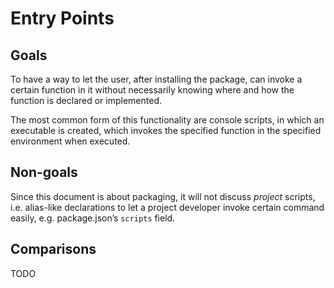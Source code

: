 # Entry Points

## Goals

To have a way to let the user, after installing the package, can invoke a certain function in it without necessarily knowing where and how the function is declared or implemented.

The most common form of this functionality are console scripts, in which an executable is created, which invokes the specified function in the specified environment when executed.

## Non-goals

Since this document is about packaging, it will not discuss *project* scripts, i.e. alias-like declarations to let a project developer invoke certain command easily, e.g. package.json’s `scripts` field.

## Comparisons

TODO
